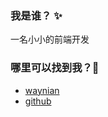 ### 我是谁？ ✨

一名小小的前端开发

### 哪里可以找到我？🤔

- [waynian](https://www.waynian.com)
- [github](https://github.com/WayNian)
  
  
